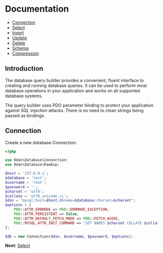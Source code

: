 # Documentation

* [Connection](#connection)
* [Select](selects.md)
* [Insert](inserts.md)
* [Update](updates.md)
* [Delete](deletes.md)
* [Schema](schema.md)
* [Compression](compression.md)

## Introduction

The database query builder provides a convenient, fluent interface to creating and running database queries. 
It can be used to perform most database operations in your application and works on all supported database systems.

The query builder uses PDO parameter binding to protect your application against SQL injection attacks. 
There is no need to clean strings being passed as bindings.

## Connection

Create a new database Connection:

```php
<?php

use Odan\Database\Connection;
use Odan\Database\RawExp;

$host = '127.0.0.1';
$database = 'test';
$username = 'root';
$password = '';
$charset = 'utf8';
$collate = 'utf8_unicode_ci';
$dsn = "mysql:host=$host;dbname=$database;charset=$charset";
$options = [
    PDO::ATTR_ERRMODE => PDO::ERRMODE_EXCEPTION,
    PDO::ATTR_PERSISTENT => false,
    PDO::ATTR_DEFAULT_FETCH_MODE => PDO::FETCH_ASSOC,
    PDO::MYSQL_ATTR_INIT_COMMAND => "SET NAMES $charset COLLATE $collate"
];

$db = new Connection($dsn, $username, $password, $options);
```

**Next:** [Select](selects.md)

